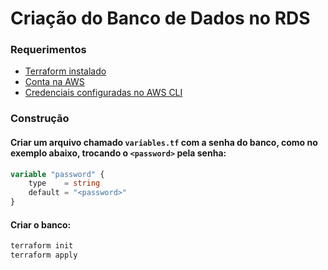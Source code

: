 # Criação do Banco de Dados no RDS

### Requerimentos
- [Terraform instalado](https://developer.hashicorp.com/terraform/tutorials/aws-get-started/install-cli)
- [Conta na AWS](https://aws.amazon.com/pt/)
- [Credenciais configuradas no AWS CLI](https://docs.aws.amazon.com/pt_br/cli/latest/userguide/cli-chap-configure.html)

### Construção
#### Criar um arquivo chamado `variables.tf` com a senha do banco, como no exemplo abaixo, trocando o `<password>` pela senha:
~~~tf
variable "password" {
    type    = string
    default = "<password>"
}
~~~
#### Criar o banco:
~~~sh
terraform init
terraform apply
~~~